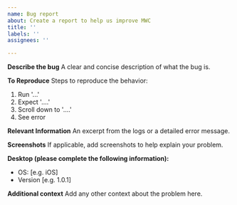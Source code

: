 ```yaml
---
name: Bug report
about: Create a report to help us improve MWC
title: ''
labels: ''
assignees: ''

---
```


**Describe the bug**
A clear and concise description of what the bug is.

**To Reproduce**
Steps to reproduce the behavior:
1. Run '...'
2. Expect '....'
3. Scroll down to '....'
4. See error

**Relevant Information**
An excerpt from the logs or a detailed error message.

**Screenshots**
If applicable, add screenshots to help explain your problem.

**Desktop (please complete the following information):**
 - OS: [e.g. iOS]
 - Version [e.g. 1.0.1]

**Additional context**
Add any other context about the problem here.
